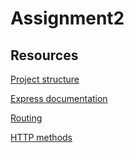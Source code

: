 # Assignment2

## Resources
[Project structure](https://www.coreycleary.me/project-structure-for-an-express-rest-api-when-there-is-no-standard-way)

[Express documentation](https://expressjs.com/en/api.html#req.params)

[Routing](https://scotch.io/tutorials/keeping-api-routing-clean-using-express-routers)

[HTTP methods](https://www.restapitutorial.com/lessons/httpmethods.html)
